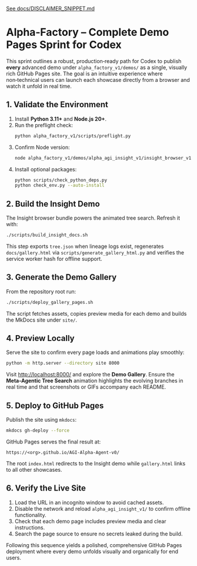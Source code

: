 [See docs/DISCLAIMER_SNIPPET.md](../docs/DISCLAIMER_SNIPPET.md)

# Alpha‑Factory – Complete Demo Pages Sprint for Codex

This sprint outlines a robust, production‑ready path for Codex to publish **every**
advanced demo under `alpha_factory_v1/demos/` as a single, visually rich GitHub
Pages site. The goal is an intuitive experience where non‑technical users can
launch each showcase directly from a browser and watch it unfold in real time.

## 1. Validate the Environment

1. Install **Python 3.11+** and **Node.js 20+**.
2. Run the preflight check:
   ```bash
   python alpha_factory_v1/scripts/preflight.py
   ```
3. Confirm Node version:
   ```bash
   node alpha_factory_v1/demos/alpha_agi_insight_v1/insight_browser_v1/build/version_check.js
   ```
4. Install optional packages:
   ```bash
   python scripts/check_python_deps.py
   python check_env.py --auto-install
   ```

## 2. Build the Insight Demo

The Insight browser bundle powers the animated tree search. Refresh it with:
```bash
./scripts/build_insight_docs.sh
```
This step exports `tree.json` when lineage logs exist, regenerates
`docs/gallery.html` via `scripts/generate_gallery_html.py` and verifies the
service worker hash for offline support.

## 3. Generate the Demo Gallery

From the repository root run:
```bash
./scripts/deploy_gallery_pages.sh
```
The script fetches assets, copies preview media for each demo and builds the
MkDocs site under `site/`.

## 4. Preview Locally

Serve the site to confirm every page loads and animations play smoothly:
```bash
python -m http.server --directory site 8000
```
Visit <http://localhost:8000/> and explore the **Demo Gallery**. Ensure the
**Meta‑Agentic Tree Search** animation highlights the evolving branches in real
time and that screenshots or GIFs accompany each README.

## 5. Deploy to GitHub Pages

Publish the site using `mkdocs`:
```bash
mkdocs gh-deploy --force
```
GitHub Pages serves the final result at:
```
https://<org>.github.io/AGI-Alpha-Agent-v0/
```
The root `index.html` redirects to the Insight demo while `gallery.html` links to
all other showcases.

## 6. Verify the Live Site

1. Load the URL in an incognito window to avoid cached assets.
2. Disable the network and reload `alpha_agi_insight_v1/` to confirm offline
   functionality.
3. Check that each demo page includes preview media and clear instructions.
4. Search the page source to ensure no secrets leaked during the build.

Following this sequence yields a polished, comprehensive GitHub Pages deployment
where every demo unfolds visually and organically for end users.
